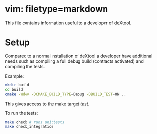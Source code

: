 # vim: filetype=markdown

This file contains information useful to a developer of deXtool.

# Setup
Compared to a normal installation of deXtool a developer have additional needs
such as compiling a full debug build (contracts activated) and compiling the
tests.

Example:
```sh
mkdir build
cd build
cmake -Wdev -DCMAKE_BUILD_TYPE=Debug -DBUILD_TEST=ON ..
```

This gives access to the make target _test_.

To run the tests:
```sh
make check # runs unittests
make check_integration
```
